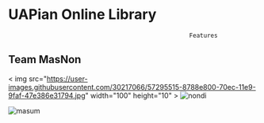 # UAPian Online Library 

                                                       Features
                                                       


## Team MasNon
< img src="https://user-images.githubusercontent.com/30217066/57295515-8788e800-70ec-11e9-9faf-47e386e31794.jpg" width="100" height="10" >
![nondi](https://user-images.githubusercontent.com/30217066/57295515-8788e800-70ec-11e9-9faf-47e386e31794.jpg)

![masum](https://user-images.githubusercontent.com/30217066/57295878-52c96080-70ed-11e9-9cb8-f8686f2a8af1.jpg)
